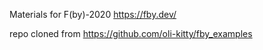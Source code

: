 Materials for F(by)-2020 https://fby.dev/

repo cloned from https://github.com/oli-kitty/fby_examples
